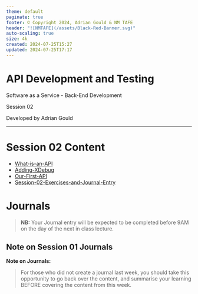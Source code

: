 ```yaml
---
theme: default
paginate: true
footer: © Copyright 2024, Adrian Gould & NM TAFE
header: "![NMTAFE](/assets/Black-Red-Banner.svg)"
auto-scaling: true
size: 4k
created: 2024-07-25T15:27
updated: 2024-07-25T17:17
---
```


# API Development and Testing

Software as a Service - Back-End Development

Session 02

Developed by Adrian Gould

---

# Session 02 Content

- [What-is-an-API](What-is-an-API.md)
- [Adding-XDebug](Adding-XDebug.md)
- [Our-First-API](Our-First-API.md)
- [Session-02-Exercises-and-Journal-Entry](Session-02-Exercises-and-Journal-Entry.md)

# Journals

> **NB:** Your Journal entry will be expected to be completed before 9AM on the day of the next in class lecture.

## Note on Session 01 Journals

**Note on Journals:**
> For those who did not create a journal last week, you should take this opportunity to go back over the content, and
> summarise your learning BEFORE covering the content from this week.


